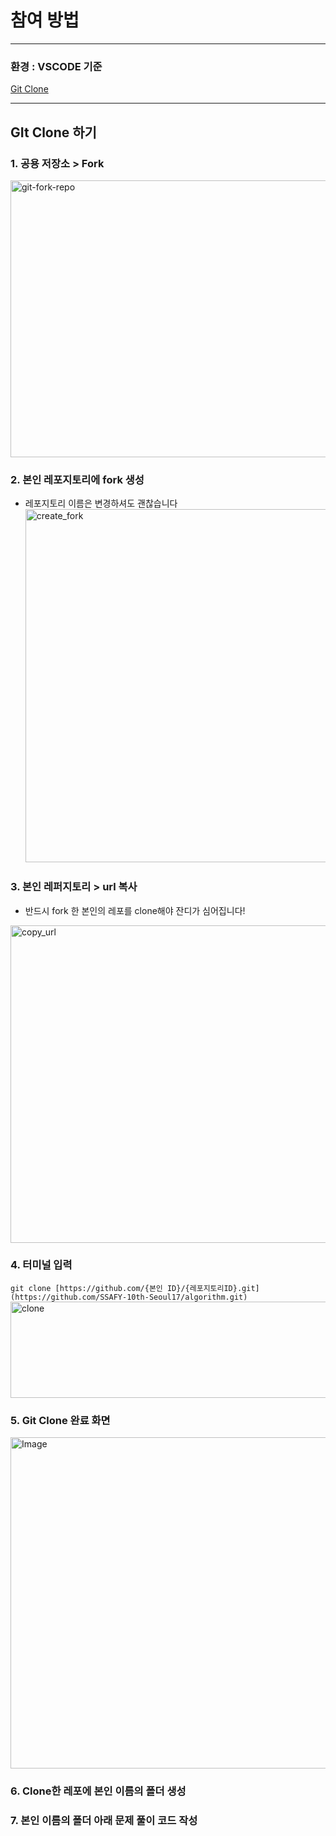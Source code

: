 # 참여 방법

---

### 환경 : VSCODE 기준

[Git Clone](#GIt-Clone-하기)
<br>


---

## GIt Clone 하기

### 1. 공용 저장소 > Fork
<img width="1192" height="443" alt="git-fork-repo" src="https://github.com/user-attachments/assets/e13653c5-37a2-4a04-a80a-34374cb6c3ff" />

### 2. 본인 레포지토리에 fork 생성
- 레포지토리 이름은 변경하셔도 괜찮습니다
  <img width="786" height="565" alt="create_fork" src="https://github.com/user-attachments/assets/283bfa2e-2c3f-4e29-b70e-65f7dec6bde6" />


### 3. 본인 레퍼지토리 > url 복사
- 반드시 fork 한 본인의 레포를 clone해야 잔디가 심어집니다!
<img width="911" height="508" alt="copy_url" src="https://github.com/user-attachments/assets/59fdfeac-458c-42fd-9483-cc29961e817a" />


### 4. 터미널 입력
`git clone [https://github.com/{본인 ID}/{레포지토리ID}.git](https://github.com/SSAFY-10th-Seoul17/algorithm.git)`
<img width="515" height="154" alt="clone" src="https://github.com/user-attachments/assets/6aa31ace-ef0c-4939-93bb-01a24d529b26" />


### 5. Git Clone 완료 화면
<img width="998" height="530" alt="Image" src="https://github.com/user-attachments/assets/f236245d-b32e-42f7-a48a-495614c0f27d" />

### 6. Clone한 레포에 본인 이름의 폴더 생성

### 7. 본인 이름의 폴더 아래 문제 풀이 코드 작성